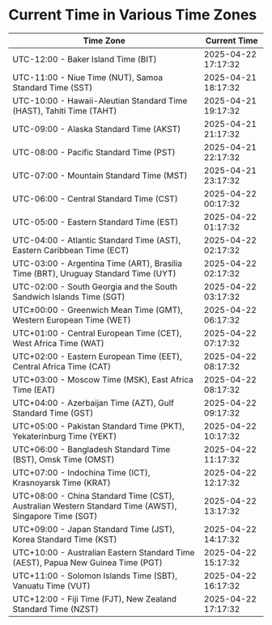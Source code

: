 # Current Time in Various Time Zones

| Time Zone | Current Time |
|-----------|--------------|
| UTC-12:00 - Baker Island Time (BIT) | 2025-04-22 17:17:32 |
| UTC-11:00 - Niue Time (NUT), Samoa Standard Time (SST) | 2025-04-21 18:17:32 |
| UTC-10:00 - Hawaii-Aleutian Standard Time (HAST), Tahiti Time (TAHT) | 2025-04-21 19:17:32 |
| UTC-09:00 - Alaska Standard Time (AKST) | 2025-04-21 21:17:32 |
| UTC-08:00 - Pacific Standard Time (PST) | 2025-04-21 22:17:32 |
| UTC-07:00 - Mountain Standard Time (MST) | 2025-04-21 23:17:32 |
| UTC-06:00 - Central Standard Time (CST) | 2025-04-22 00:17:32 |
| UTC-05:00 - Eastern Standard Time (EST) | 2025-04-22 01:17:32 |
| UTC-04:00 - Atlantic Standard Time (AST), Eastern Caribbean Time (ECT) | 2025-04-22 02:17:32 |
| UTC-03:00 - Argentina Time (ART), Brasília Time (BRT), Uruguay Standard Time (UYT) | 2025-04-22 02:17:32 |
| UTC-02:00 - South Georgia and the South Sandwich Islands Time (SGT) | 2025-04-22 03:17:32 |
| UTC±00:00 - Greenwich Mean Time (GMT), Western European Time (WET) | 2025-04-22 06:17:32 |
| UTC+01:00 - Central European Time (CET), West Africa Time (WAT) | 2025-04-22 07:17:32 |
| UTC+02:00 - Eastern European Time (EET), Central Africa Time (CAT) | 2025-04-22 08:17:32 |
| UTC+03:00 - Moscow Time (MSK), East Africa Time (EAT) | 2025-04-22 08:17:32 |
| UTC+04:00 - Azerbaijan Time (AZT), Gulf Standard Time (GST) | 2025-04-22 09:17:32 |
| UTC+05:00 - Pakistan Standard Time (PKT), Yekaterinburg Time (YEKT) | 2025-04-22 10:17:32 |
| UTC+06:00 - Bangladesh Standard Time (BST), Omsk Time (OMST) | 2025-04-22 11:17:32 |
| UTC+07:00 - Indochina Time (ICT), Krasnoyarsk Time (KRAT) | 2025-04-22 12:17:32 |
| UTC+08:00 - China Standard Time (CST), Australian Western Standard Time (AWST), Singapore Time (SGT) | 2025-04-22 13:17:32 |
| UTC+09:00 - Japan Standard Time (JST), Korea Standard Time (KST) | 2025-04-22 14:17:32 |
| UTC+10:00 - Australian Eastern Standard Time (AEST), Papua New Guinea Time (PGT) | 2025-04-22 15:17:32 |
| UTC+11:00 - Solomon Islands Time (SBT), Vanuatu Time (VUT) | 2025-04-22 16:17:32 |
| UTC+12:00 - Fiji Time (FJT), New Zealand Standard Time (NZST) | 2025-04-22 17:17:32 |
